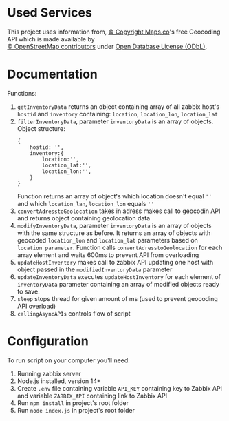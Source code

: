 

# Used Services

This project uses information from, [© Copyright Maps.co](https://geocode.maps.co/)'s free Geocoding API which is made available by <br /> [© OpenStreetMap contributors](https://www.openstreetmap.org/copyright) under  [Open Database License (ODbL)](https://opendatacommons.org/licenses/odbl/1-0/).

# Documentation
Functions:
 1. `getInventoryData` returns an object containing array of all zabbix host's `hostid` and `inventory` containing: `location`, `location_lon`, `location_lat`
 2. `filterInventoryData`, parameter `inventoryData` is an array of objects.
Object structure:
	```
	{
		hostid: '',
		inventory:{
			location:'',
			location_lat:'',
			location_lon:'',
		}
	}
	``` 
	Function returns an array of object's which location doesn't equal `''` and which `location_lan`, `location_lon` equals `''`
3. `convertAdresstoGeolocation` takes in adress makes call to geocodin API and returns object containing geolocation data
 4. `modifyInventoryData`, parameter `inventoryData` is an array of objects with the same structure as before. It returns an array of objects with geocoded `location_lon` and `location_lat` parameters based on `location parameter`. Function calls `convertAdresstoGeolocation` for each array element and waits 600ms to prevent API from overloading
 5.  `updateHostInventory` makes call to zabbix API updating one host with object passed in the `modifiedInventoryData` parameter 
 6. `updateInventoryData` executes `updateHostInventory` for each element of `inventoryData` parameter containing an array of  modified objects ready to save.
 7. `sleep` stops thread for given amount of ms (used to prevent geocoding API overload)
 8. `callingAsyncAPIs` controls flow of script   


# Configuration
To run script on your computer you'll need:
1. Running zabbix server
2. Node.js installed, version 14+
3. Create `.env` file containing variable `API_KEY` containing key to Zabbix API and variable `ZABBIX_API` containing link to Zabbix API 
4. Run `npm install` in project's root folder  
5. Run `node index.js` in project's root folder  
